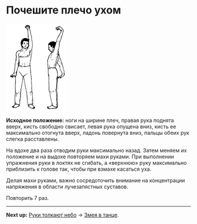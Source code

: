 # Почешите плечо ухом

![](./img/ear-itch.png)

**Исходное положение:** ноги на ширине плеч, правая рука поднята вверх, кисть
свободно свисает, левая рука опущена вниз, кисть ее максимально отогнута вверх,
ладонь повернута вниз, пальцы обеих рук слегка расставлены.

На вдохе два раза отводим руки максимально назад. Затем меняем их положение и на
выдохе повторяем махи руками. При выполнении упражнения руки в локтях не
сгибать, а «верхнюю» руку максимально приблизить к голове так, чтобы при взмахе
касаться уха.

Делая махи руками, важно сосредоточить внимание на концентрации напряжения в
области лучезапястных суставов.

Повторить 7 раз.

***

**Next up:** [Руки толкают небо](../01-sky-push) -> [Змея в танце](../04-snake-dance).
